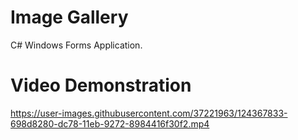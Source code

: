 # Image Gallery
C# Windows Forms Application.<br>


# Video Demonstration

https://user-images.githubusercontent.com/37221963/124367833-698d8280-dc78-11eb-9272-8984416f30f2.mp4




